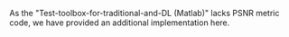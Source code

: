 As the "Test-toolbox-for-traditional-and-DL (Matlab)" lacks PSNR metric code, we have provided an additional implementation here.
